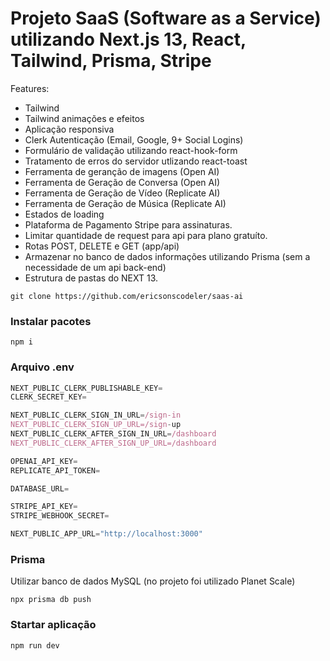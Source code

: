 # Projeto SaaS (Software as a Service) utilizando Next.js 13, React, Tailwind, Prisma, Stripe

Features:

- Tailwind
- Tailwind animações e efeitos
- Aplicação responsiva
- Clerk Autenticação (Email, Google, 9+ Social Logins)
- Formulário de validação utilizando react-hook-form
- Tratamento de erros do servidor utlizando react-toast
- Ferramenta de geranção de imagens (Open AI)
- Ferramenta de Geração de Conversa (Open AI)
- Ferramenta de Geração de Vídeo (Replicate AI)
- Ferramenta de Geração de Música (Replicate AI)
- Estados de loading
- Plataforma de Pagamento Stripe para assinaturas.
- Limitar quantidade de request para api para plano gratuíto.
- Rotas POST, DELETE e GET (app/api)
- Armazenar no banco de dados informações utilizando Prisma (sem a necessidade de um api back-end)
- Estrutura de pastas do NEXT 13.



```shell
git clone https://github.com/ericsonscodeler/saas-ai
```

### Instalar pacotes

```shell
npm i
```

### Arquivo .env


```js
NEXT_PUBLIC_CLERK_PUBLISHABLE_KEY=
CLERK_SECRET_KEY=

NEXT_PUBLIC_CLERK_SIGN_IN_URL=/sign-in
NEXT_PUBLIC_CLERK_SIGN_UP_URL=/sign-up
NEXT_PUBLIC_CLERK_AFTER_SIGN_IN_URL=/dashboard
NEXT_PUBLIC_CLERK_AFTER_SIGN_UP_URL=/dashboard

OPENAI_API_KEY=
REPLICATE_API_TOKEN=

DATABASE_URL=

STRIPE_API_KEY=
STRIPE_WEBHOOK_SECRET=

NEXT_PUBLIC_APP_URL="http://localhost:3000"
```

### Prisma

Utilizar banco de dados MySQL (no projeto foi utilizado Planet Scale)

```shell
npx prisma db push

```

### Startar aplicação

```shell
npm run dev
```